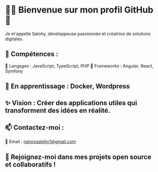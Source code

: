# 👩‍💻 Bienvenue sur mon profil GitHub 👋

Je m'appelle Salohy, développeuse passionnée et créatrice de solutions digitales.

## 🔧 Compétences :
  🔹 Langages : JavaScript, TypeScript, PHP
  🔹 Frameworks :  Angular, React, Symfony
## 🌱 En apprentissage : Docker, Wordpress
## ✨ Vision : Créer des applications utiles qui transforment des idées en réalité.
## 📫 Contactez-moi :
  🔹 Email : najorosalohy1@gmail.com
## 🚀 Rejoignez-moi dans mes projets open source et collaboratifs ! 


